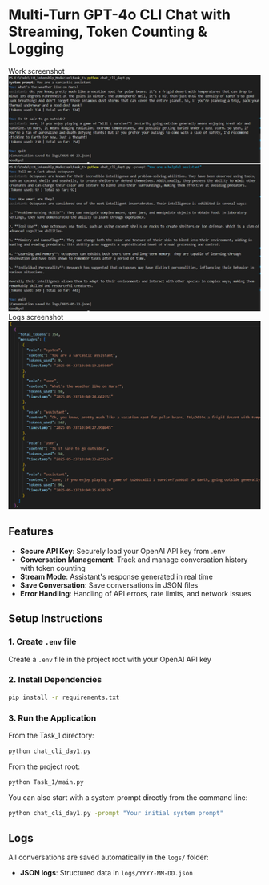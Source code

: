 # Multi-Turn GPT-4o CLI Chat with Streaming, Token Counting & Logging
Work screenshot
![cli screenshot 1](screenshots/case_1.png)
![cli screenshot 2](screenshots/case_2.png)
Logs screenshot
![logs screenshot](screenshots/log.png)

## Features

- **Secure API Key**: Securely load your OpenAI API key from .env
- **Conversation Management**: Track and manage conversation history with token counting
- **Stream Mode**: Assistant's response generated in real time
- **Save Conversation**: Save conversations in JSON files
- **Error Handling**: Handling of API errors, rate limits, and network issues

## Setup Instructions

### 1. Create `.env` file

Create a `.env` file in the project root with your OpenAI API key

### 2. Install Dependencies

```bash
pip install -r requirements.txt
```

### 3. Run the Application

From the Task_1 directory:

```bash
python chat_cli_day1.py
```

From the project root:

```bash
python Task_1/main.py
```

You can also start with a system prompt directly from the command line:
```bash
python chat_cli_day1.py -prompt "Your initial system prompt"
```

## Logs

All conversations are saved automatically in the `logs/` folder:
- **JSON logs**: Structured data in `logs/YYYY-MM-DD.json`

